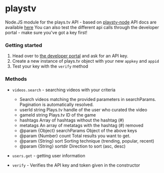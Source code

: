 # playstv
Node.JS module for the plays.tv API - based on [playstv-node](https://github.com/Jishaxe/playstv-node) 
API docs are available [here](https://plays.tv/developers/documentation)
You can also test the different api calls through the developer portal - make sure you've got a key first! 


### Getting started
1. Head over to [the developer portal](https://plays.tv/developers/documentation) and ask for an API key.
2. Create a new instance of plays.tv object with your new `appkey` and `appid`
3. Test your key with the `verify` method


### Methods
- `videos.search` - searching videos with your criteria
  
   * Search videos matching the provided parameters in searchParams. Pagination is automatically resolved.
   * userId string Plays.tv handle of the user who curated the video
   * gameId string Plays.tv ID of the game
   * hashtags Array of hashtags without the hashtag (#)
   * metatags An array of metatags with the hashtag (#) removed
   * @param {Object} searchParams Object of the above keys
   * @param {Number} count Total results you want to get.
   * @param {String} sort Sorting technique (trending, popular, recent)
   * @param {String} sortdir Direction to sort (asc, desc)
   
- `users.get` - getting user information
- `verify` -  Verifies the API key and token given in the constructor


